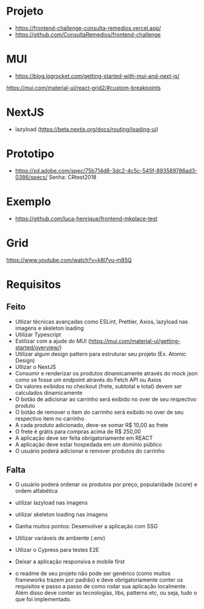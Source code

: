# Projeto

- https://frontend-challenge-consulta-remedios.vercel.app/
- https://github.com/ConsultaRemedios/frontend-challenge

# MUI

- https://blog.logrocket.com/getting-started-with-mui-and-next-js/

https://mui.com/material-ui/react-grid2/#custom-breakpoints

# NextJS

- lazyload (https://beta.nextjs.org/docs/routing/loading-ui)

# Prototipo

- https://xd.adobe.com/spec/75b714d8-3dc2-4c5c-545f-893589786ad3-0386/specs/
  Senha: CRtest2018

# Exemplo

- https://github.com/luca-henrique/frontend-mkplace-test

# Grid

https://www.youtube.com/watch?v=k8l7vu-m85Q

# Requisitos

## Feito

- Utlizar técnicas avançadas como ESLint, Prettier, Axios, lazyload nas imagens e skeleton loading
- Utilizar Typescript
- Estilizar com a ajude do MUI (https://mui.com/material-ui/getting-started/overview/)
- Utilizar algum design pattern para estruturar seu projeto (Ex. Atomic Design)
- Utlizar o NextJS
- Consumir e renderizar os produtos dinamicamente através do mock json como se fosse um endpoint através do Fetch API ou Axios
- Os valores exibidos no checkout (frete, subtotal e total) devem ser calculados dinamicamente
- O botão de adicionar ao carrinho será exibido no over de seu respectivo produto
- O botão de remover o item do carrinho será exibido no over de seu respectivo item no carrinho
- A cada produto adicionado, deve-se somar R$ 10,00 ao frete
- O frete é grátis para compras acima de R$ 250,00
- A aplicação deve ser feita obrigatoriamente em REACT
- A aplicação deve estar hospedada em um domínio público
- O usuário poderá adicionar e remover produtos do carrinho

## Falta

- O usuário poderá ordenar os produtos por preço, popularidade (score) e ordem alfabética
- utilizar lazyload nas imagens
- utilizar skeleton loading nas imagens
- Ganha muitos pontos: Desenvolver a aplicação com SSG

- Utilizar variáveis de ambiente (.env)
- Utlizar o Cypress para testes E2E
- Deixar a aplicação responsiva e mobile first
- o readme de seu projeto não pode ser genérico (como muitos frameworks trazem por padrão) e deve obrigatoriamente conter os requisitos e passo a passo de como rodar sua aplicação localmente. Além disso deve conter as tecnologias, libs, patterns etc, ou seja, tudo o que foi implementado.
